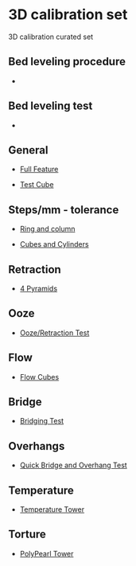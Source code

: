 # 3D calibration set
3D calibration curated set 

## Bed leveling procedure
- []( )

## Bed leveling test
- [](https://www.thingiverse.com/thing:4362091)

## General
- [Full Feature](https://www.thingiverse.com/thing:4246996)

- [Test Cube](https://www.thingiverse.com/thing:2166102)

## Steps/mm - tolerance
- [Ring and column](https://www.thingiverse.com/thing:320598 )

- [Cubes and Cylinders](https://www.thingiverse.com/thing:2006297)

## Retraction

- [4 Pyramids](https://www.thingiverse.com/thing:4116005)

## Ooze

- [Ooze/Retraction Test](https://www.thingiverse.com/thing:15087)

## Flow

- [Flow Cubes](https://www.thingiverse.com/thing:3220015)

## Bridge
- [Bridging Test](https://www.thingiverse.com/thing:476845)

## Overhangs
- [Quick Bridge and Overhang Test](https://www.thingiverse.com/thing:2868570)


## Temperature
- [Temperature Tower](https://www.thingiverse.com/thing:2729076/files)


## Torture
- [PolyPearl Tower](https://www.thingiverse.com/thing:2064029)
